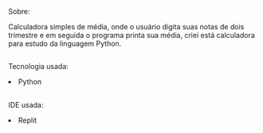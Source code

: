 Sobre:
<p>Calculadora simples de média, onde o usuário digita suas notas de dois trimestre e em seguida o programa printa sua média, criei está calculadora para estudo da linguagem Python.</p>

##

Tecnologia usada:
<li>Python</li>

##

IDE usada:

<li>Replit</li>
